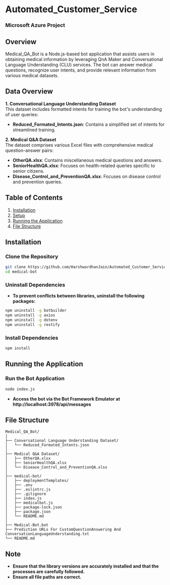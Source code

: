 # Automated_Customer_Service


### Microsoft Azure Project


## Overview
Medical_QA_Bot is a Node.js-based bot application that assists users in obtaining medical information by leveraging QnA Maker and Conversational Language Understanding (CLU) services. The bot can answer medical questions, recognize user intents, and provide relevant information from various medical datasets.


## Data Overview
**1. Conversational Language Understanding Dataset** <br>
   This dataset includes formatted intents for training the bot's understanding of user queries:

* **Reduced_Formated_Intents.json**: Contains a simplified set of intents for streamlined training.

**2. Medical Q&A Dataset** <br>
The dataset comprises various Excel files with comprehensive medical question-answer pairs:

* **OtherQA.xlsx**: Contains miscellaneous medical questions and answers.
* **SeniorHealthQA.xlsx**: Focuses on health-related queries specific to senior citizens.
* **Disease_Control_and_PreventionQA.xlsx**: Focuses on disease control and prevention queries.


## Table of Contents
1. [Installation](#installation)
2. [Setup](#setup)
3. [Running the Application](#running-the-application)
4. [File Structure](#file-structure)


## Installation

### Clone the Repository
```sh
git clone https://github.com/HarshwardhanJain/Automated_Customer_Service.git
cd medical-bot
```

### Uninstall Dependencies
* **To prevent conflicts between libraries, uninstall the following packages:**
```sh
npm uninstall -g botbuilder
npm uninstall -g axios
npm uninstall -g dotenv
npm uninstall -g restify
```

### Install Dependencies
```sh
npm install 
```


## Running the Application

### Run the Bot Application

```sh
node index.js
```
* **Access the bot via the Bot Framework Emulator at http://localhost:3978/api/messages**


## File Structure
```
Medical_QA_Bot/
│
├── Conversational Language Understanding Dataset/
│   └── Reduced_Formated_Intents.json
│
├── Medical Q&A Dataset/
│   ├── OtherQA.xlsx
│   ├── SeniorHealthQA.xlsx
│   └── Disease_Control_and_PreventionQA.xlsx
│
├── medical-bot/
│   ├── deploymentTemplates/
│   ├── .env
│   ├── .eslintrc.js
│   ├── .gitignore
│   ├── index.js
│   ├── medicalbot.js
│   ├── package-lock.json
│   ├── package.json
│   └── README.md
│
├── Medical-Bot.bot
├── Prediction URLs For CustomQuestionAnswering And ConversationLanguageUnderstanding.txt
└── README.md
```


## Note
* **Ensure that the library versions are accurately installed and that the processes are carefully followed.**
* **Ensure all file paths are correct.**